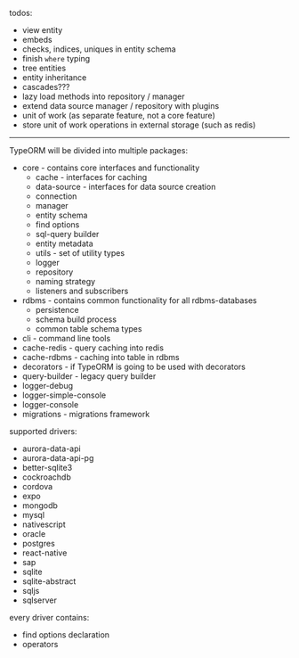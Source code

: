 todos:

* view entity
* embeds
* checks, indices, uniques in entity schema
* finish `where` typing
* tree entities
* entity inheritance
* cascades???
* lazy load methods into repository / manager
* extend data source manager / repository with plugins
* unit of work (as separate feature, not a core feature)
* store unit of work operations in external storage (such as redis)


----

TypeORM will be divided into multiple packages:

* core - contains core interfaces and functionality
  * cache - interfaces for caching
  * data-source - interfaces for data source creation
  * connection
  * manager
  * entity schema
  * find options
  * sql-query builder
  * entity metadata
  * utils - set of utility types
  * logger
  * repository
  * naming strategy
  * listeners and subscribers
* rdbms - contains common functionality for all rdbms-databases
  * persistence
  * schema build process
  * common table schema types
* cli - command line tools
* cache-redis - query caching into redis
* cache-rdbms - caching into table in rdbms
* decorators - if TypeORM is going to be used with decorators
* query-builder - legacy query builder
* logger-debug
* logger-simple-console
* logger-console
* migrations - migrations framework

supported drivers:

* aurora-data-api
* aurora-data-api-pg
* better-sqlite3
* cockroachdb
* cordova
* expo
* mongodb
* mysql
* nativescript
* oracle
* postgres
* react-native
* sap
* sqlite
* sqlite-abstract
* sqljs
* sqlserver

every driver contains:

* find options declaration
* operators
